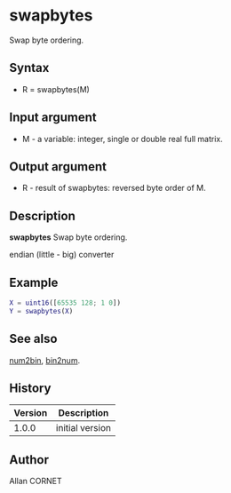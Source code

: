 # swapbytes

Swap byte ordering.

## Syntax

- R = swapbytes(M)

## Input argument

- M - a variable: integer, single or double real full matrix.

## Output argument

- R - result of swapbytes: reversed byte order of M.

## Description

  <p><b>swapbytes</b> Swap byte ordering.</p>
  <p>endian (little - big) converter</p>

## Example

```matlab
X = uint16([65535 128; 1 0])
Y = swapbytes(X)
```

## See also

[num2bin](num2bin.md), [bin2num](bin2num.md).

## History

| Version | Description     |
| ------- | --------------- |
| 1.0.0   | initial version |

## Author

Allan CORNET
